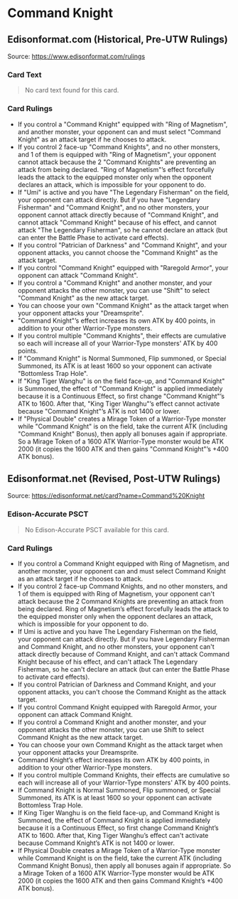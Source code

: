 # Command Knight

## Edisonformat.com (Historical, Pre-UTW Rulings)

Source: https://www.edisonformat.com/rulings

### Card Text

> No card text found for this card.

### Card Rulings

*   If you control a "Command Knight" equipped with "Ring of Magnetism", and another monster, your opponent can and must select "Command Knight" as an attack target if he chooses to attack.
*   If you control 2 face-up "Command Knights", and no other monsters, and 1 of them is equipped with "Ring of Magnetism", your opponent cannot attack because the 2 "Command Knights" are preventing an attack from being declared. "Ring of Magnetism"’s effect forcefully leads the attack to the equipped monster only when the opponent declares an attack, which is impossible for your opponent to do.
*   If "Umi" is active and you have "The Legendary Fisherman" on the field, your opponent can attack directly. But if you have "Legendary Fisherman" and "Command Knight", and no other monsters, your opponent cannot attack directly because of "Command Knight", and cannot attack "Command Knight" because of his effect, and cannot attack "The Legendary Fisherman", so he cannot declare an attack (but can enter the Battle Phase to activate card effects).
*   If you control "Patrician of Darkness" and "Command Knight", and your opponent attacks, you cannot choose the "Command Knight" as the attack target.
*   If you control "Command Knight" equipped with "Raregold Armor", your opponent can attack "Command Knight".
*   If you control a "Command Knight" and another monster, and your opponent attacks the other monster, you can use "Shift" to select "Command Knight" as the new attack target.
*   You can choose your own "Command Knight" as the attack target when your opponent attacks your "Dreamsprite".
*   "Command Knight"’s effect increases its own ATK by 400 points, in addition to your other Warrior-Type monsters.
*   If you control multiple "Command Knights", their effects are cumulative so each will increase all of your Warrior-Type monsters' ATK by 400 points.
*   If "Command Knight" is Normal Summoned, Flip summoned, or Special Summoned, its ATK is at least 1600 so your opponent can activate "Bottomless Trap Hole".
*   If "King Tiger Wanghu" is on the field face-up, and "Command Knight" is Summoned, the effect of "Command Knight" is applied immediately because it is a Continuous Effect, so first change "Command Knight"’s ATK to 1600. After that, "King Tiger Wanghu"’s effect cannot activate because "Command Knight"’s ATK is not 1400 or lower.
*   If "Physical Double" creates a Mirage Token of a Warrior-Type monster while "Command Knight" is on the field, take the current ATK (including "Command Knight" Bonus), then apply all bonuses again if appropriate. So a Mirage Token of a 1600 ATK Warrior-Type monster would be ATK 2000 (it copies the 1600 ATK and then gains "Command Knight"’s +400 ATK bonus).

## Edisonformat.net (Revised, Post-UTW Rulings)

Source: https://edisonformat.net/card?name=Command%20Knight

### Edison-Accurate PSCT

> No Edison-Accurate PSCT available for this card.

### Card Rulings

*   If you control a Command Knight equipped with Ring of Magnetism, and another monster, your opponent can and must select Command Knight as an attack target if he chooses to attack.
*   If you control 2 face-up Command Knights, and no other monsters, and 1 of them is equipped with Ring of Magnetism, your opponent can't attack because the 2 Command Knights are preventing an attack from being declared. Ring of Magnetism’s effect forcefully leads the attack to the equipped monster only when the opponent declares an attack, which is impossible for your opponent to do.
*   If Umi is active and you have The Legendary Fisherman on the field, your opponent can attack directly. But if you have Legendary Fisherman and Command Knight, and no other monsters, your opponent can't attack directly because of Command Knight, and can't attack Command Knight because of his effect, and can't attack The Legendary Fisherman, so he can't declare an attack (but can enter the Battle Phase to activate card effects).
*   If you control Patrician of Darkness and Command Knight, and your opponent attacks, you can't choose the Command Knight as the attack target.
*   If you control Command Knight equipped with Raregold Armor, your opponent can attack Command Knight.
*   If you control a Command Knight and another monster, and your opponent attacks the other monster, you can use Shift to select Command Knight as the new attack target.
*   You can choose your own Command Knight as the attack target when your opponent attacks your Dreamsprite.
*   Command Knight’s effect increases its own ATK by 400 points, in addition to your other Warrior-Type monsters.
*   If you control multiple Command Knights, their effects are cumulative so each will increase all of your Warrior-Type monsters' ATK by 400 points.
*   If Command Knight is Normal Summoned, Flip summoned, or Special Summoned, its ATK is at least 1600 so your opponent can activate Bottomless Trap Hole.
*   If King Tiger Wanghu is on the field face-up, and Command Knight is Summoned, the effect of Command Knight is applied immediately because it is a Continuous Effect, so first change Command Knight’s ATK to 1600. After that, King Tiger Wanghu’s effect can't activate because Command Knight’s ATK is not 1400 or lower.
*   If Physical Double creates a Mirage Token of a Warrior-Type monster while Command Knight is on the field, take the current ATK (including Command Knight Bonus), then apply all bonuses again if appropriate. So a Mirage Token of a 1600 ATK Warrior-Type monster would be ATK 2000 (it copies the 1600 ATK and then gains Command Knight’s +400 ATK bonus).
            